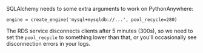 
<!--
.. title: Using SQLAlchemy with MySQL
.. slug: UsingSQLAlchemywithMySQL
.. date: 2015-05-13 14:35:28 UTC+01:00
.. tags:
.. category:
.. link:
.. description:
.. type: text
-->




SQLAlchemy needs to some extra arguments to work on PythonAnywhere: 

    engine = create_engine('mysql+mysqldb://...', pool_recycle=280)


The RDS service disconnects clients after 5 minutes (300s), so we need to set the `pool_recycle` to something lower than that, or you'll occasionally see disconnection errors in your logs. 
